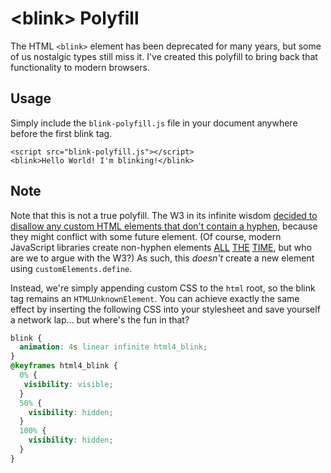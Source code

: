 # &lt;blink&gt; Polyfill

The HTML `<blink>` element has been deprecated for many years, but some of us nostalgic types still miss it. I've created this polyfill to bring back that functionality to modern browsers.

## Usage

Simply include the `blink-polyfill.js` file in your document anywhere before the first blink tag.

```
<script src="blink-polyfill.js"></script>
<blink>Hello World! I'm blinking!</blink>
```

## Note

Note that this is not a true polyfill. The W3 in its infinite wisdom [decided to disallow any custom HTML elements that don't contain a hyphen](https://discourse.wicg.io/t/custom-elements-not-requiring-hyphens-in-names/1439), because they might conflict with some future element. (Of course, modern JavaScript libraries create non-hyphen elements [ALL](https://reactjs.org/) [THE](https://vuejs.org/) [TIME](https://angular.io/), but who are we to argue with the W3?) As such, this _doesn't_ create a new element using `customElements.define`.

Instead, we're simply appending custom CSS to the `html` root, so the blink tag remains an `HTMLUnknownElement`. You can achieve exactly the same effect by inserting the following CSS into your stylesheet and save yourself a network lap... but where's the fun in that?

```css
blink {
  animation: 4s linear infinite html4_blink;
}
@keyframes html4_blink {
  0% {
   visibility: visible;
  }
  50% {
    visibility: hidden;
  }
  100% {
    visibility: hidden;
  }
}
```